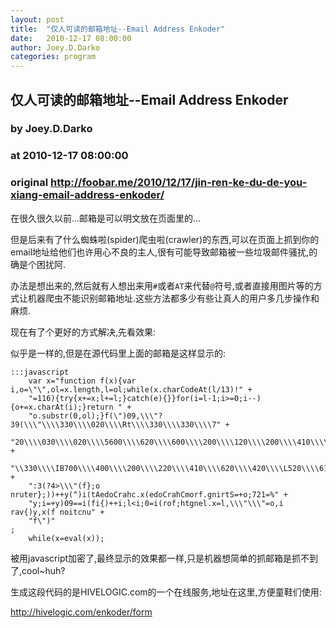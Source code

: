 ```yaml
---
layout: post
title:  "仅人可读的邮箱地址--Email Address Enkoder"
date:   2010-12-17 08:00:00
author: Joey.D.Darko
categories: program
---
```


## 仅人可读的邮箱地址--Email Address Enkoder
### by Joey.D.Darko
### at 2010-12-17 08:00:00
### original <http://foobar.me/2010/12/17/jin-ren-ke-du-de-you-xiang-email-address-enkoder/>

<p>在很久很久以前…邮箱是可以明文放在页面里的…</p>

<p>但是后来有了什么蜘蛛啦(spider)爬虫啦(crawler)的东西,可以在页面上抓到你的email地址给他们也许用心不良的主人,很有可能导致邮箱被一些垃圾邮件骚扰,的确是个困扰阿.</p>

<p>办法是想出来的,然后就有人想出来用<code>#</code>或者<code>AT</code>来代替<code>@</code>符号,或者直接用图片等的方式让机器爬虫不能识别邮箱地址.这些方法都多少有些让真人的用户多几步操作和麻烦.</p>

<p>现在有了个更好的方式解决,先看效果:</p>




<p>似乎是一样的,但是在源代码里上面的邮箱是这样显示的:</p>

<pre><code>:::javascript
    var x=&quot;function f(x){var i,o=\&quot;\&quot;,ol=x.length,l=ol;while(x.charCodeAt(l/13)!&quot; +
    &quot;=116){try{x+=x;l+=l;}catch(e){}}for(i=l-1;i&gt;=0;i--){o+=x.charAt(i);}return &quot; +
    &quot;o.substr(0,ol);}f(\&quot;)09,\\\&quot;?39(\\\&quot;\\\\330\\\\020\\\\Rt\\\\330\\\\330\\\\7&quot; +
    &quot;20\\\\030\\\\020\\\\5600\\\\620\\\\600\\\\200\\\\120\\\\200\\\\410\\\\010\\&quot; +
    &quot;\\330\\\\IB700\\\\400\\\\200\\\\220\\\\410\\\\620\\\\420\\\\L520\\\\610\\\\&quot; +
    &quot;:3(?4&gt;\\\&quot;(f};o nruter};))++y(^)i(tAedoCrahc.x(edoCrahCmorf.gnirtS=+o;721=%&quot; +
    &quot;y;i=+y)09==i(fi{)++i;l&lt;i;0=i(rof;htgnel.x=l,\\\&quot;\\\&quot;=o,i rav{)y,x(f noitcnu&quot; +
    &quot;f\&quot;)&quot;                                                                        ;
    while(x=eval(x));
</code></pre>

<p>被用javascript加密了,最终显示的效果都一样,只是机器想简单的抓邮箱是抓不到了,cool~huh?</p>

<p>生成这段代码的是HIVELOGIC.com的一个在线服务,地址在这里,方便童鞋们使用:</p>

<p><a href="http://hivelogic.com/enkoder/form">http://hivelogic.com/enkoder/form</a></p>